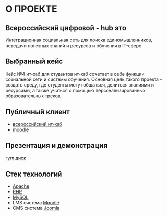 # О ПРОЕКТЕ
## Всероссийский цифровой - hub это 
Интеграционная социальная сеть для поиска единомышленников, передачи полезных знаний и ресурсов и обучения в IT-сфере.
## Выбранный кейс
Кейс №4 ит-хаб для студентов
 ит-хаб сочетает в себе функции социальной сети и системы обучения. Основная цель такого проекта - создать среду, где студенты могут общаться, делиться знаниями и ресурсами, а также учиться с помощью персонализированных образовательных треков.
## Публичный клиент
 - [всероссийский ит-хаб](https://studentshub.ru/)
 - [moodle](https://studentshub-edu.ru/) 
## Презентация и демонстрация
[гугл диск]()
## Стек технологий
 - [Apache](https://httpd.apache.org/)
 - [PHP](https://www.php.net/)
 - [MySQL](https://www.mysql.com/)
 - LMS система [Moodle](https://moodle.org/?lang=ru)
 - CMS система [Joomla](https://www.gatsbyjs.com/)

